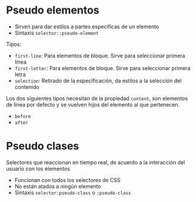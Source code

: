 # Pseudo elementos

- Sirven para dar estilos a partes específicas de un elemento
- Sintaxis `selector::pseudo-element`

Tipos:

- `first-line`: Para elementos de bloque. Sirve para seleccionar primera línea
- `first-letter`: Para elementos de bloque. Sirve para seleccionar primera letra
- `selection`: Retirado de la especificación, da estilos a la selección del contenido

Los dos siguientes tipos necesitan de la propiedad `content`, son elementos de línea por defecto y se vuelven hijos del elemento al que pertenecen.

- `before`
- `after`

# Pseudo clases

Selectores que reaccionan en tiempo real, de acuerdo a la interacción del usuario con los elementos

- Funcionan con todos los selectores de CSS
- No están atados a ningún elemento
- Sintaxis `selector:pseudo-class` o `:pseudo-class`
